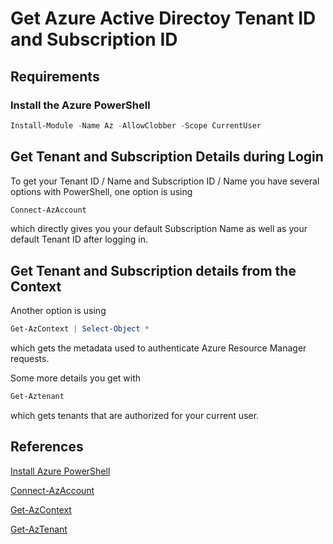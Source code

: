 # Get Azure Active Directoy Tenant ID and Subscription ID


## Requirements

### Install the Azure PowerShell

```powershell
Install-Module -Name Az -AllowClobber -Scope CurrentUser
```

## Get Tenant and Subscription Details during Login
To get your Tenant ID / Name and Subscription ID / Name you have several options with PowerShell, one option is using

```powershell
Connect-AzAccount
```

which directly gives you your default Subscription Name as well as your default Tenant ID after logging in.

## Get Tenant and Subscription details from the Context

Another option is using

```powershell
Get-AzContext | Select-Object *
```

which gets the metadata used to authenticate Azure Resource Manager requests.

Some more details you get with

```powershell
Get-Aztenant
```

which gets tenants that are authorized for your current user.

## References

[Install Azure PowerShell](https://docs.microsoft.com/en-us/powershell/azure/install-az-ps)

[Connect-AzAccount](https://docs.microsoft.com/en-us/powershell/module/az.accounts/connect-azaccount?view=azps-5.5.0)

[Get-AzContext](https://docs.microsoft.com/en-us/powershell/module/az.accounts/get-azcontext?view=azps-5.5.0)

[Get-AzTenant](https://docs.microsoft.com/en-us/powershell/module/az.accounts/get-aztenant?view=azps-5.5.0)
